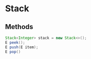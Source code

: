 # Stack

## Methods

```java
Stack<Integer> stack = new Stack<>();
E peek();
E push(E item);
E pop()
```
